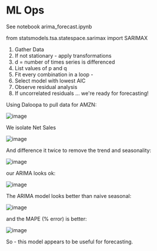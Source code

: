 # ML Ops

See notebook arima_forecast.ipynb

from statsmodels.tsa.statespace.sarimax import SARIMAX

1. Gather Data
2. If not stationary - apply transformations
3. d = number of times series is differenced
4. List values of p and q
5. Fit every combination in a loop - 
6. Select model with lowest AIC
7. Observe residual analysis
8. If uncorrelated residuals ... we're ready for forecasting!

Using Daloopa to pull data for AMZN:

![image](https://user-images.githubusercontent.com/39496491/224386099-fb8937b0-cca5-4597-ad1e-08e47fd16a56.png)

We isolate Net Sales

![image](https://user-images.githubusercontent.com/39496491/224386278-4331d134-4625-423d-9b79-70dd936ee802.png)

And difference it twice to remove the trend and seasonality:

![image](https://user-images.githubusercontent.com/39496491/224386367-14031c91-29dd-411e-a622-ef4b029e9254.png)

our ARIMA looks ok:

![image](https://user-images.githubusercontent.com/39496491/224386457-c9cf777d-5cc2-488a-be57-b2812f599623.png)

The ARIMA model looks better than naive seasonal:

![image](https://user-images.githubusercontent.com/39496491/224387092-bed3d10c-47e0-4069-9ff5-3193bb1751d9.png)

and the MAPE (% error) is better:

![image](https://user-images.githubusercontent.com/39496491/224387272-b449121a-154c-441e-97f0-7a80066ef879.png)

So - this model appears to be useful for forecasting.

